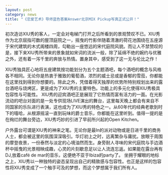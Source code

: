 ```yaml
---
layout: post
category: news
title: "《恋爱艺术》导师蓝色答案Answer北京MIX Pickup写真正式公开！"
---
```


初次造访XIU秀的客人，一定会对电梯门打开之后所看到的景观赞叹不已。XIU秀作为北京屈指可数的屋顶庭院之一，摇曳的竹影伴随着清澈的荷花池围绕在五座源于宋代建筑的木式阁楼四周，勾勒出一座悠远的宋代庭院风貌。而让人不禁赞叹的是，接下来XIU秀所带来的景象就如宋词的流派一般，除了延绵不绝的婉约与优雅之外，还有着一泻千里的奔放与热情。置身其中，感受到了这一无与伦比之作！

XIU秀独具匠心地将五座建筑按功能划分为五个主题酒吧，每个酒吧的概念与风格各不相同。无论你是热衷于雅致的葡萄酒，浓烈的威士忌或是香郁的雪茄，你都能在这里找到得到你想要的。除此之外，凭借着得天独厚的优势所特别规划出来的露台酒吧与烧烤区，更是成为了XIU秀的主要特色。功能上的多元化使得XIU秀极具包容性与可能性。 XIU秀的迎宾酒吧正是展现了它热情而富有活力的一面。在光影流动的吧台对面的是一处专供现场LIVE演出的舞台，这里每天晚上都会有来自不同国家的乐队进行表演，这也成为了XIU秀的特色之一。从60年代的经典老歌到时下的嘻哈，从根源摇滚一直到玩味的爵士音乐，你都能在这里听到。值得一提的是在绚烂的舞台旁边，XIU秀巧妙的引进了早前所兴起的Open Kitchen。

户外露台可谓是XIU秀的神来之笔。无论你是最In的派对动物或是日进千里的商务人士，都会被这里的氛围深深吸引。华灯初上之时，远离繁杂与庸扰。放眼于周围的摩登夜景，一份泰然与淡定的心境油然而生。身旁耐人寻味的宋代庭院与手边酒杯中摇曳的光景相映成趣，心灵的片刻歇息足以让人流连忘返。如果能在露台再有DJ,放着café de mar的音乐，这便绝不亚于Ibiza的party了。 坐拥于耀眼的地标之上，XIU秀以一种独特的姿态呈现出自己的精致感与包容性。也正是这样的包容性将XIU秀变成了一个触手可及的梦想，而这个梦想属于我们所有人。
